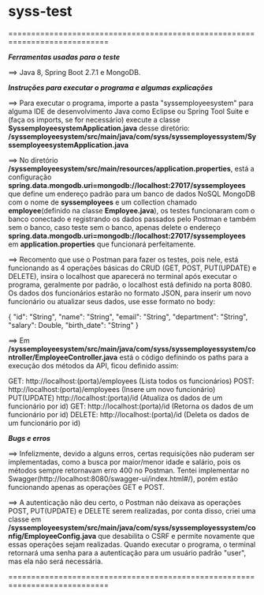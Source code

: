 # syss-test

============================================================================



***Ferramentas usadas para o teste***

==>       Java 8, Spring Boot 2.7.1 e MongoDB.

***Instruções para executar o programa e algumas explicações***

==>       Para executar o programa, importe a pasta "syssemployeesystem" para alguma
IDE de desenvolvimento Java como Eclipse ou Spring Tool Suite e (faça os imports, se for necessário) execute a classe **SyssemployeesystemApplication.java** desse diretório: **/syssemployeesystem/src/main/java/com/syss/syssemployessystem/SyssemployeesystemApplication.java**

==>       No diretório **/syssemployeesystem/src/main/resources/application.properties**, está a configuração **spring.data.mongodb.uri=mongodb://localhost:27017/syssemployees** que define um endereço padrão para um banco de dados NoSQL MongoDB com o nome de **syssemployees** e um collection chamado **employee**(definido na classe **Employee.java**), os testes funcionaram com o banco conectado e registrando os dados passados pelo Postman e também sem o banco, caso teste sem o banco, apenas delete o endereço **spring.data.mongodb.uri=mongodb://localhost:27017/syssemployees** em **application.properties** que funcionará perfeitamente. 

==>       Recomento que use o Postman para fazer os testes, pois nele, está funcionando as 4 operações básicas do CRUD (GET, POST, PUT(UPDATE) e DELETE), insira o localhost que aparecerá no terminal após executar o programa, geralmente por padrão, o localhost está definido na porta 8080. Os dados dos funcionários estarão no formato JSON, para inserir um novo funcionário ou atualizar seus dados, use esse formato no body:

{
    "id": "String",
    "name": "String",
    "email": "String",
    "department": "String",
    "salary": Double,
    "birth_date": "String"
}

==>       Em **/syssemployeesystem/src/main/java/com/syss/syssemployessystem/controller/EmployeeController.java** está o código definindo os paths para a execução dos métodos da API, ficou definido assim:

GET: http://localhost:(porta)/employees         (Lista todos os funcionários)
POST: http://localhost:(porta)/employees        (Insere um novo funcionário)
PUT(UPDATE) http://localhost:(porta)/id         (Atualiza os dados de um funcionário por id)
GET: http://localhost:(porta)/id                (Retorna os dados de um funcionário por id)
DELETE: http://localhost:(porta)/id             (Deleta os dados de um funcionário por id)


***Bugs e erros***

==>      Infelizmente, devido a alguns erros, certas requisições não puderam ser implementadas, como a busca por maior/menor idade e salário, pois os métodos sempre retornavam erro 400 no Postman. Tentei implementar no Swagger(http://localhost:8080/swagger-ui/index.html#/), porém estão funcionando apenas as operações GET e POST.


==>      A autenticação não deu certo, o Postman não deixava as operações POST, PUT(UPDATE) e DELETE serem realizadas, por conta disso, criei uma classe em **/syssemployeesystem/src/main/java/com/syss/syssemployessystem/config/EmployeeConfig.java** que desabilita o CSRF e permite novamente que essas operações sejam realizadas. Quando executar o programa, o terminal retornará uma senha para a autenticação para um usuário padrão "user", mas ela não será necessária.



============================================================================
